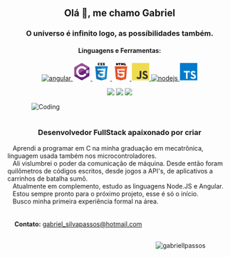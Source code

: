 <h2 align="center">Olá 👋, me chamo Gabriel</h2>
<h3 align="center">O universo é infinito logo, as possíbilidades também.</h3>

<p align="right">


<h4 align="center">Linguagens e Ferramentas:</h4>

<p align="center">
  <a href="https://angular.io" target="_blank" rel="noreferrer"> <img src="https://angular.io/assets/images/logos/angular/angular.svg" alt="angular" width="40"       height="40"/> 
  </a> 
  <a href="https://www.w3schools.com/cs/" target="_blank" rel="noreferrer"> <img src="https://raw.githubusercontent.com/devicons/devicon/master/icons/csharp/csharp-original.svg" alt="csharp" width="40" height="40"/> 
  </a> 
  <a href="https://www.w3schools.com/css/" target="_blank" rel="noreferrer"> <img src="https://raw.githubusercontent.com/devicons/devicon/master/icons/css3/css3-original-wordmark.svg" alt="css3" width="40" height="40"/> 
  </a> 
  <a href="https://www.w3.org/html/" target="_blank" rel="noreferrer"> <img src="https://raw.githubusercontent.com/devicons/devicon/master/icons/html5/html5-original-wordmark.svg" alt="html5" width="40" height="40"/> 
  </a> 
  <a href="https://developer.mozilla.org/en-US/docs/Web/JavaScript" target="_blank" rel="noreferrer"> <img src="https://raw.githubusercontent.com/devicons/devicon/master/icons/javascript/javascript-original.svg" alt="javascript" width="40" height="40"/>
  </a>
  <a href="https://nodejs.org" target="_blank" rel="noreferrer"> <img src="https://imgur.com/PKXqmML.png" alt="nodejs" width="38" height="40"/> 
  </a> <a href="https://www.typescriptlang.org/" target="_blank" rel="noreferrer"> <img src="https://raw.githubusercontent.com/devicons/devicon/master/icons/typescript/typescript-original.svg" alt="typescript" width="40" height="40"/> 
  </a>
</p>

<p align="center">
  <img align= alt="Coding" src="https://img.shields.io/badge/mysql-%2300f.svg?style=for-the-badge&logo=mysql&logoColor=white"/>
  <img align= alt="Coding" src="https://img.shields.io/badge/MongoDB-%234ea94b.svg?style=for-the-badge&logo=mongodb&logoColor=white"/>
  <img align= alt="Coding" src="https://img.shields.io/badge/docker-%230db7ed.svg?style=for-the-badge&logo=docker&logoColor=white"/>
</p>

  
  <img align="right" alt="Coding" width="450" src="https://i.imgur.com/yrpsqZO.png"/>
  
  </br>


</br>
<h3 align="center">Desenvolvedor FullStack apaixonado por criar</h3>


 &nbsp; &nbsp;Aprendi a programar em C na minha graduação em mecatrônica, linguagem usada também nos microcontroladores.</br>
 &nbsp; &nbsp;Ali vislumbrei o poder da comunicação de máquina. Desde então foram quilômetros de códigos escritos, desde jogos a API's, de aplicativos a carrinhos de batalha sumô.</br>
 &nbsp; &nbsp;Atualmente em complemento, estudo as linguagens Node.JS e Angular.</br>
 &nbsp; &nbsp;Estou sempre pronto para o próximo projeto, esse é só o início.</br>
 &nbsp; &nbsp;Busco minha primeira experiência formal na área.
</br></br></br>
 &nbsp; &nbsp;<h7 align="left"> **Contato:**&nbsp;gabriel_silvapassos@hotmail.com</h7>
</br>
</br>
<p align="right">
  <img src="https://github-readme-stats.vercel.app/api/top-langs?username=gabriellpassos&show_icons=true&locale=en&layout=compact" alt="gabriellpassos" />
  &nbsp; &nbsp; &nbsp; &nbsp; &nbsp;&nbsp;&nbsp;&nbsp;&nbsp;&nbsp;
</p>






